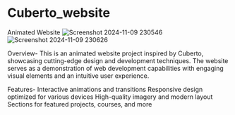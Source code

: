 # Cuberto_website
Animated Website
![Screenshot 2024-11-09 230546](https://github.com/user-attachments/assets/31f42120-b81b-40f4-ba8b-c416e9225750)
![Screenshot 2024-11-09 230626](https://github.com/user-attachments/assets/6deca945-c3be-4ec5-accf-3f91d2587024)

Overview-
This is an animated website project inspired by Cuberto, showcasing cutting-edge design and development techniques. The website serves as a demonstration of web development capabilities with engaging visual elements and an intuitive user experience.

Features-
Interactive animations and transitions
Responsive design optimized for various devices
High-quality imagery and modern layout
Sections for featured projects, courses, and more

